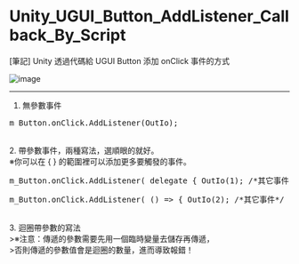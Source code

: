 # Unity_UGUI_Button_AddListener_Callback_By_Script
[筆記] Unity 透過代碼給 UGUI Button 添加 onClick 事件的方式


![image](https://raw.githubusercontent.com/Yasudabo/Unity_UGUI_Button_AddListener_Callback_By_Script/master/UGUIButtonAddListenerScriptDemo.gif)

--------
1. 無參數事件
<pre>
m_Button.onClick.AddListener(OutIo);
</pre>

<br/>
2. 帶參數事件，兩種寫法，選順眼的就好。
<br/>※你可以在 { } 的範圍裡可以添加更多要觸發的事件。
<pre>
m_Button.onClick.AddListener( delegate { OutIo(1); /*其它事件*/ });
</pre>

<pre>
m_Button.onClick.AddListener( () => { OutIo(2); /*其它事件*/ });
</pre>

<br/>
3. 迴圈帶參數的寫法
<br/>>※注意：傳遞的參數需要先用一個臨時變量去儲存再傳遞，
<br/>>否則傳遞的參數值會是迴圈的數量，進而導致報錯！




